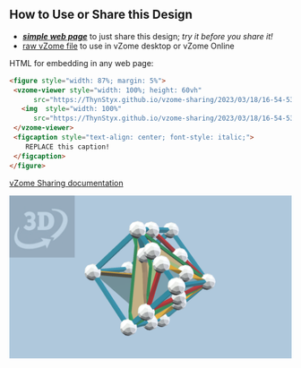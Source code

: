 
## How to Use or Share this Design

 - [***simple web page***](<https://ThynStyx.github.io/vzome-sharing/2023/03/18/16-54-53-RYB-cube/>) to just share this design; *try it before you share it!*
 - [raw vZome file](<https://raw.githubusercontent.com/ThynStyx/vzome-sharing/main/2023/03/18/16-54-53-RYB-cube/RYB-cube.vZome>) to use in vZome desktop or vZome Online
 
 HTML for embedding in any web page:
 ```html
<figure style="width: 87%; margin: 5%">
  <vzome-viewer style="width: 100%; height: 60vh"
       src="https://ThynStyx.github.io/vzome-sharing/2023/03/18/16-54-53-RYB-cube/RYB-cube.vZome" >
    <img  style="width: 100%"
       src="https://ThynStyx.github.io/vzome-sharing/2023/03/18/16-54-53-RYB-cube/RYB-cube.png" >
  </vzome-viewer>
  <figcaption style="text-align: center; font-style: italic;">
     REPLACE this caption!
  </figcaption>
</figure>
 ```

[vZome Sharing documentation](https://vzome.github.io/vzome/sharing.html#how-it-works)

![Image](<RYB-cube.png>)

